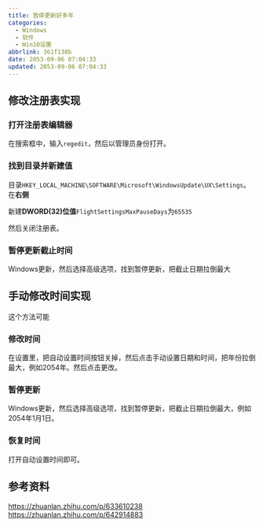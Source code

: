 ```yaml
---
title: 暂停更新好多年
categories:
  - Windows
  - 软件
  - Win10设置
abbrlink: 361f138b
date: 2053-09-06 07:04:33
updated: 2053-09-06 07:04:33
---
```

## 修改注册表实现

### 打开注册表编辑器

在搜索框中，输入`regedit`，然后以管理员身份打开。

### 找到目录并新建值

目录`HKEY_LOCAL_MACHINE\SOFTWARE\Microsoft\WindowsUpdate\UX\Settings`。在**右侧**

新建**DWORD(32)位值**`FlightSettingsMaxPauseDays`为`65535`

然后关闭注册表。

### 暂停更新截止时间

Windows更新，然后选择高级选项，找到暂停更新，把截止日期拉倒最大

## 手动修改时间实现

这个方法可能

### 修改时间

在设置里，把自动设置时间按钮关掉，然后点击手动设置日期和时间，把年份拉倒最大，例如2054年。然后点击更改。

### 暂停更新

Windows更新，然后选择高级选项，找到暂停更新，把截止日期拉倒最大，例如2054年1月1日。

### 恢复时间

打开自动设置时间即可。

## 参考资料

<https://zhuanlan.zhihu.com/p/633610238>
<https://zhuanlan.zhihu.com/p/642914883>